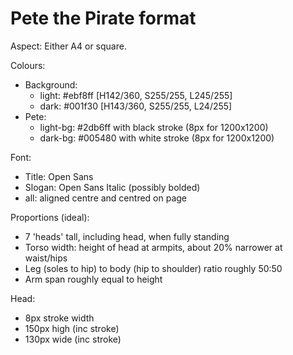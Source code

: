 # Pete the Pirate format

Aspect: Either A4 or square.

Colours: 

- Background: 
	- light: 	#ebf8ff [H142/360, S255/255, L245/255]
	- dark:		#001f30 [H143/360, S255/255, L24/255]
- Pete:
	- light-bg:	#2db6ff with black stroke (8px for 1200x1200)
	- dark-bg: 	#005480 with white stroke (8px for 1200x1200)


Font: 

- Title:	Open Sans
- Slogan:	Open Sans Italic (possibly bolded)
- all: aligned centre and centred on page 


Proportions (ideal):

- 7 'heads' tall, including head, when fully standing
- Torso width: height of head at armpits, about 20% narrower at waist/hips
- Leg (soles to hip) to body (hip to shoulder) ratio roughly 50:50
- Arm span roughly equal to height

Head:

- 8px stroke width
- 150px high (inc stroke)
- 130px wide (inc stroke)
